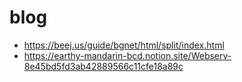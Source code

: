 # blog 
   - https://beej.us/guide/bgnet/html/split/index.html
   - https://earthy-mandarin-bcd.notion.site/Webserv-8e45bd5fd3ab42889566c11cfe18a89c
